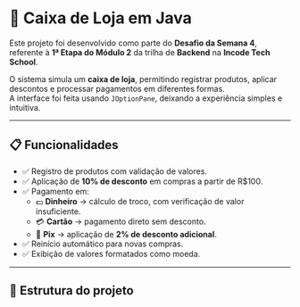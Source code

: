 # 🛒 Caixa de Loja em Java

Este projeto foi desenvolvido como parte do **Desafio da Semana 4**, referente à **1ª Etapa do Módulo 2** da trilha de **Backend** na **Incode Tech School**.

O sistema simula um **caixa de loja**, permitindo registrar produtos, aplicar descontos e processar pagamentos em diferentes formas.  
A interface foi feita usando `JOptionPane`, deixando a experiência simples e intuitiva.

---

## 📋 Funcionalidades

- ✅ Registro de produtos com validação de valores.
- ✅ Aplicação de **10% de desconto** em compras a partir de R$100.
- ✅ Pagamento em:
    - 💵 **Dinheiro** → cálculo de troco, com verificação de valor insuficiente.
    - 💳 **Cartão** → pagamento direto sem desconto.
    - 📱 **Pix** → aplicação de **2% de desconto adicional**.
- ✅ Reinício automático para novas compras.
- ✅ Exibição de valores formatados como moeda.

---

## 📂 Estrutura do projeto

